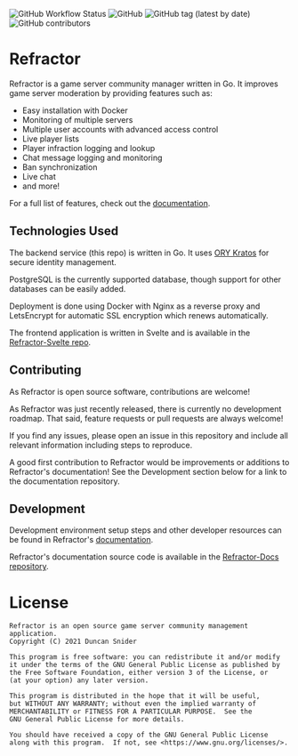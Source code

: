 ![GitHub Workflow Status](https://img.shields.io/github/workflow/status/RefractorGSCM/Refractor/Test?label=tests&style=flat-square)
![GitHub](https://img.shields.io/github/license/RefractorGSCM/Refractor?style=flat-square)
![GitHub tag (latest by date)](https://img.shields.io/github/v/tag/RefractorGSCM/Refractor?style=flat-square)
![GitHub contributors](https://img.shields.io/github/contributors/RefractorGSCM/Refractor?style=flat-square)

# Refractor

Refractor is a game server community manager written in Go. It improves game server moderation by providing features such as:

- Easy installation with Docker
- Monitoring of multiple servers
- Multiple user accounts with advanced access control
- Live player lists
- Player infraction logging and lookup
- Chat message logging and monitoring
- Ban synchronization
- Live chat
- and more!

For a full list of features, check out the [documentation](https://refractor.dmas.dev).

## Technologies Used

The backend service (this repo) is written in Go. It uses [ORY Kratos](https://github.com/ory/kratos) for secure identity management.

PostgreSQL is the currently supported database, though support for other databases can be easily added.

Deployment is done using Docker with Nginx as a reverse proxy and LetsEncrypt for automatic SSL encryption which renews automatically.

The frontend application is written in Svelte and is available in the [Refractor-Svelte repo](https://github.com/RefractorGSCM/Refractor-Svelte/).

## Contributing

As Refractor is open source software, contributions are welcome!

As Refractor was just recently released, there is currently no development roadmap. That said, feature requests or pull requests are always welcome!

If you find any issues, please open an issue in this repository and include all relevant information including steps to reproduce.

A good first contribution to Refractor would be improvements or additions to Refractor's documentation! See the Development section below for a link to the documentation repository.

## Development

Development environment setup steps and other developer resources can be found in Refractor's [documentation](https://refractor.dmas.dev/).

Refractor's documentation source code is available in the [Refractor-Docs repository](https://github.com/RefractorGSCM/Refractor-Docs/). 

# License

```
Refractor is an open source game server community management application.
Copyright (C) 2021 Duncan Snider

This program is free software: you can redistribute it and/or modify
it under the terms of the GNU General Public License as published by
the Free Software Foundation, either version 3 of the License, or
(at your option) any later version.

This program is distributed in the hope that it will be useful,
but WITHOUT ANY WARRANTY; without even the implied warranty of
MERCHANTABILITY or FITNESS FOR A PARTICULAR PURPOSE.  See the
GNU General Public License for more details.

You should have received a copy of the GNU General Public License
along with this program.  If not, see <https://www.gnu.org/licenses/>.
```
